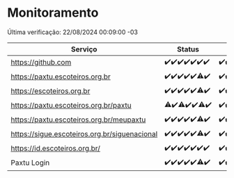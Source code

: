 # Monitoramento

Última verificação: 22/08/2024 00:09:00 -03

|Serviço|Status|Últimas 24h|
|---|---|---|
|https://github.com|<span title="2024-08-15: OK=24">✔️</span><span title="2024-08-16: OK=24">✔️</span><span title="2024-08-17: OK=24">✔️</span><span title="2024-08-18: OK=23">✔️</span><span title="2024-08-19: OK=23">✔️</span><span title="2024-08-20: OK=24">✔️</span><span title="2024-08-21: OK=4">✔️</span>|<span title="21/08/2024 01:10:00 -03 : 200">✔️</span><span title="21/08/2024 02:07:00 -03 : 200">✔️</span><span title="21/08/2024 03:10:00 -03 : 200">✔️</span><span title="21/08/2024 04:07:00 -03 : 200">✔️</span><span title="21/08/2024 05:10:00 -03 : 200">✔️</span><span title="21/08/2024 06:08:00 -03 : 200">✔️</span><span title="21/08/2024 07:08:00 -03 : 200">✔️</span><span title="21/08/2024 08:06:00 -03 : 200">✔️</span><span title="21/08/2024 09:12:00 -03 : 200">✔️</span><span title="21/08/2024 10:11:00 -03 : 200">✔️</span><span title="21/08/2024 11:08:00 -03 : 200">✔️</span><span title="21/08/2024 12:07:00 -03 : 200">✔️</span><span title="21/08/2024 13:10:00 -03 : 200">✔️</span><span title="21/08/2024 14:06:00 -03 : 200">✔️</span><span title="21/08/2024 15:09:00 -03 : 200">✔️</span><span title="21/08/2024 16:06:00 -03 : 200">✔️</span><span title="21/08/2024 17:08:00 -03 : 200">✔️</span><span title="21/08/2024 18:07:00 -03 : 200">✔️</span><span title="21/08/2024 19:06:00 -03 : 200">✔️</span><span title="21/08/2024 20:07:00 -03 : 200">✔️</span><span title="21/08/2024 21:35:00 -03 : 200">✔️</span><span title="21/08/2024 23:00:00 -03 : 200">✔️</span><span title="22/08/2024 00:09:00 -03 : 200">✔️</span>|
|https://paxtu.escoteiros.org.br|<span title="2024-08-15: OK=24">✔️</span><span title="2024-08-16: OK=24">✔️</span><span title="2024-08-17: OK=24">✔️</span><span title="2024-08-18: OK=23">✔️</span><span title="2024-08-19: OK=23">✔️</span><span title="2024-08-20: OK=23, Falhas=1">⚠️</span><span title="2024-08-21: OK=4">✔️</span>|<span title="21/08/2024 01:10:00 -03 : 200">✔️</span><span title="21/08/2024 02:07:00 -03 : 200">✔️</span><span title="21/08/2024 03:10:00 -03 : 200">✔️</span><span title="21/08/2024 04:07:00 -03 : 200">✔️</span><span title="21/08/2024 05:10:00 -03 : 200">✔️</span><span title="21/08/2024 06:08:00 -03 : 200">✔️</span><span title="21/08/2024 07:08:00 -03 : 200">✔️</span><span title="21/08/2024 08:06:00 -03 : 200">✔️</span><span title="21/08/2024 09:12:00 -03 : 200">✔️</span><span title="21/08/2024 10:11:00 -03 : 200">✔️</span><span title="21/08/2024 11:08:00 -03 : 200">✔️</span><span title="21/08/2024 12:07:00 -03 : 200">✔️</span><span title="21/08/2024 13:10:00 -03 : 200">✔️</span><span title="21/08/2024 14:06:00 -03 : 200">✔️</span><span title="21/08/2024 15:09:00 -03 : 200">✔️</span><span title="21/08/2024 16:06:00 -03 : 200">✔️</span><span title="21/08/2024 17:08:00 -03 : 200">✔️</span><span title="21/08/2024 18:07:00 -03 : 200">✔️</span><span title="21/08/2024 19:06:00 -03 : 200">✔️</span><span title="21/08/2024 20:07:00 -03 : 200">✔️</span><span title="21/08/2024 21:35:00 -03 : 200">✔️</span><span title="21/08/2024 23:00:00 -03 : 200">✔️</span><span title="22/08/2024 00:09:00 -03 : 200">✔️</span>|
|https://escoteiros.org.br|<span title="2024-08-15: OK=24">✔️</span><span title="2024-08-16: OK=24">✔️</span><span title="2024-08-17: OK=24">✔️</span><span title="2024-08-18: OK=23">✔️</span><span title="2024-08-19: OK=23">✔️</span><span title="2024-08-20: OK=23, Falhas=1">⚠️</span><span title="2024-08-21: OK=4">✔️</span>|<span title="21/08/2024 01:10:00 -03 : 200">✔️</span><span title="21/08/2024 02:07:00 -03 : 200">✔️</span><span title="21/08/2024 03:10:00 -03 : 200">✔️</span><span title="21/08/2024 04:07:00 -03 : 200">✔️</span><span title="21/08/2024 05:10:00 -03 : 200">✔️</span><span title="21/08/2024 06:08:00 -03 : 200">✔️</span><span title="21/08/2024 07:08:00 -03 : 200">✔️</span><span title="21/08/2024 08:06:00 -03 : 200">✔️</span><span title="21/08/2024 09:12:00 -03 : 200">✔️</span><span title="21/08/2024 10:11:00 -03 : 200">✔️</span><span title="21/08/2024 11:08:00 -03 : 200">✔️</span><span title="21/08/2024 12:07:00 -03 : 200">✔️</span><span title="21/08/2024 13:10:00 -03 : 200">✔️</span><span title="21/08/2024 14:06:00 -03 : 200">✔️</span><span title="21/08/2024 15:09:00 -03 : 200">✔️</span><span title="21/08/2024 16:06:00 -03 : 200">✔️</span><span title="21/08/2024 17:08:00 -03 : 200">✔️</span><span title="21/08/2024 18:07:00 -03 : 200">✔️</span><span title="21/08/2024 19:06:00 -03 : 200">✔️</span><span title="21/08/2024 20:07:00 -03 : 200">✔️</span><span title="21/08/2024 21:35:00 -03 : 200">✔️</span><span title="21/08/2024 23:00:00 -03 : 200">✔️</span><span title="22/08/2024 00:09:00 -03 : 200">✔️</span>|
|https://paxtu.escoteiros.org.br/paxtu|<span title="2024-08-15: OK=23, Falhas=1">⚠️</span><span title="2024-08-16: OK=24">✔️</span><span title="2024-08-17: OK=23, Falhas=1">⚠️</span><span title="2024-08-18: OK=23">✔️</span><span title="2024-08-19: OK=23">✔️</span><span title="2024-08-20: OK=23, Falhas=1">⚠️</span><span title="2024-08-21: OK=4">✔️</span>|<span title="21/08/2024 01:10:00 -03 : 200">✔️</span><span title="21/08/2024 02:07:00 -03 : 200">✔️</span><span title="21/08/2024 03:10:00 -03 : 200">✔️</span><span title="21/08/2024 04:07:00 -03 : 200">✔️</span><span title="21/08/2024 05:10:00 -03 : 200">✔️</span><span title="21/08/2024 06:08:00 -03 : 200">✔️</span><span title="21/08/2024 07:08:00 -03 : 200">✔️</span><span title="21/08/2024 08:06:00 -03 : 200">✔️</span><span title="21/08/2024 09:12:00 -03 : 200">✔️</span><span title="21/08/2024 10:11:00 -03 : 200">✔️</span><span title="21/08/2024 11:08:00 -03 : 200">✔️</span><span title="21/08/2024 12:07:00 -03 : 200">✔️</span><span title="21/08/2024 13:10:00 -03 : 200">✔️</span><span title="21/08/2024 14:06:00 -03 : 200">✔️</span><span title="21/08/2024 15:09:00 -03 : 200">✔️</span><span title="21/08/2024 16:06:00 -03 : 200">✔️</span><span title="21/08/2024 17:08:00 -03 : 200">✔️</span><span title="21/08/2024 18:07:00 -03 : 200">✔️</span><span title="21/08/2024 19:06:00 -03 : 200">✔️</span><span title="21/08/2024 20:07:00 -03 : 200">✔️</span><span title="21/08/2024 21:35:00 -03 : 200">✔️</span><span title="21/08/2024 23:00:00 -03 : 200">✔️</span><span title="22/08/2024 00:09:00 -03 : 200">✔️</span>|
|https://paxtu.escoteiros.org.br/meupaxtu|<span title="2024-08-15: OK=24">✔️</span><span title="2024-08-16: OK=24">✔️</span><span title="2024-08-17: OK=24">✔️</span><span title="2024-08-18: OK=23">✔️</span><span title="2024-08-19: OK=23">✔️</span><span title="2024-08-20: OK=23, Falhas=1">⚠️</span><span title="2024-08-21: OK=4">✔️</span>|<span title="21/08/2024 01:10:00 -03 : 200">✔️</span><span title="21/08/2024 02:07:00 -03 : 200">✔️</span><span title="21/08/2024 03:10:00 -03 : 200">✔️</span><span title="21/08/2024 04:07:00 -03 : 200">✔️</span><span title="21/08/2024 05:10:00 -03 : 200">✔️</span><span title="21/08/2024 06:08:00 -03 : 200">✔️</span><span title="21/08/2024 07:08:00 -03 : 200">✔️</span><span title="21/08/2024 08:06:00 -03 : 200">✔️</span><span title="21/08/2024 09:12:00 -03 : 200">✔️</span><span title="21/08/2024 10:11:00 -03 : 200">✔️</span><span title="21/08/2024 11:08:00 -03 : 200">✔️</span><span title="21/08/2024 12:07:00 -03 : 200">✔️</span><span title="21/08/2024 13:10:00 -03 : 200">✔️</span><span title="21/08/2024 14:06:00 -03 : 200">✔️</span><span title="21/08/2024 15:09:00 -03 : 200">✔️</span><span title="21/08/2024 16:06:00 -03 : 200">✔️</span><span title="21/08/2024 17:08:00 -03 : 200">✔️</span><span title="21/08/2024 18:07:00 -03 : 200">✔️</span><span title="21/08/2024 19:06:00 -03 : 200">✔️</span><span title="21/08/2024 20:07:00 -03 : 200">✔️</span><span title="21/08/2024 21:35:00 -03 : 200">✔️</span><span title="21/08/2024 23:00:00 -03 : 200">✔️</span><span title="22/08/2024 00:09:00 -03 : 200">✔️</span>|
|https://sigue.escoteiros.org.br/siguenacional|<span title="2024-08-15: OK=24">✔️</span><span title="2024-08-16: OK=24">✔️</span><span title="2024-08-17: OK=24">✔️</span><span title="2024-08-18: OK=23">✔️</span><span title="2024-08-19: OK=23">✔️</span><span title="2024-08-20: OK=23, Falhas=1">⚠️</span><span title="2024-08-21: OK=4">✔️</span>|<span title="21/08/2024 01:10:00 -03 : 200">✔️</span><span title="21/08/2024 02:07:00 -03 : 200">✔️</span><span title="21/08/2024 03:10:00 -03 : 200">✔️</span><span title="21/08/2024 04:07:00 -03 : 200">✔️</span><span title="21/08/2024 05:10:00 -03 : 200">✔️</span><span title="21/08/2024 06:08:00 -03 : 200">✔️</span><span title="21/08/2024 07:08:00 -03 : 200">✔️</span><span title="21/08/2024 08:06:00 -03 : 200">✔️</span><span title="21/08/2024 09:13:00 -03 : 200">✔️</span><span title="21/08/2024 10:11:00 -03 : 200">✔️</span><span title="21/08/2024 11:08:00 -03 : 200">✔️</span><span title="21/08/2024 12:07:00 -03 : 200">✔️</span><span title="21/08/2024 13:10:00 -03 : 200">✔️</span><span title="21/08/2024 14:06:00 -03 : 200">✔️</span><span title="21/08/2024 15:09:00 -03 : 200">✔️</span><span title="21/08/2024 16:06:00 -03 : 200">✔️</span><span title="21/08/2024 17:08:00 -03 : 200">✔️</span><span title="21/08/2024 18:07:00 -03 : 200">✔️</span><span title="21/08/2024 19:06:00 -03 : 200">✔️</span><span title="21/08/2024 20:07:00 -03 : 200">✔️</span><span title="21/08/2024 21:35:00 -03 : 200">✔️</span><span title="21/08/2024 23:00:00 -03 : 200">✔️</span><span title="22/08/2024 00:09:00 -03 : 200">✔️</span>|
|https://id.escoteiros.org.br/|<span title="2024-08-15: OK=24">✔️</span><span title="2024-08-16: OK=24">✔️</span><span title="2024-08-17: OK=24">✔️</span><span title="2024-08-18: OK=23">✔️</span><span title="2024-08-19: OK=23">✔️</span><span title="2024-08-20: OK=24">✔️</span><span title="2024-08-21: OK=4">✔️</span>|<span title="21/08/2024 01:10:00 -03 : 200">✔️</span><span title="21/08/2024 02:07:00 -03 : 200">✔️</span><span title="21/08/2024 03:10:00 -03 : 200">✔️</span><span title="21/08/2024 04:07:00 -03 : 200">✔️</span><span title="21/08/2024 05:10:00 -03 : 200">✔️</span><span title="21/08/2024 06:08:00 -03 : 200">✔️</span><span title="21/08/2024 07:08:00 -03 : 200">✔️</span><span title="21/08/2024 08:06:00 -03 : 200">✔️</span><span title="21/08/2024 09:13:00 -03 : 200">✔️</span><span title="21/08/2024 10:11:00 -03 : 200">✔️</span><span title="21/08/2024 11:08:00 -03 : 200">✔️</span><span title="21/08/2024 12:07:00 -03 : 200">✔️</span><span title="21/08/2024 13:10:00 -03 : 200">✔️</span><span title="21/08/2024 14:06:00 -03 : 200">✔️</span><span title="21/08/2024 15:09:00 -03 : 200">✔️</span><span title="21/08/2024 16:06:00 -03 : 200">✔️</span><span title="21/08/2024 17:08:00 -03 : 200">✔️</span><span title="21/08/2024 18:07:00 -03 : 200">✔️</span><span title="21/08/2024 19:06:00 -03 : 200">✔️</span><span title="21/08/2024 20:07:00 -03 : 200">✔️</span><span title="21/08/2024 21:35:00 -03 : 200">✔️</span><span title="21/08/2024 23:00:00 -03 : 200">✔️</span><span title="22/08/2024 00:09:00 -03 : 200">✔️</span>|
|Paxtu Login|<span title="2024-08-15: OK=24">✔️</span><span title="2024-08-16: OK=24">✔️</span><span title="2024-08-17: OK=24">✔️</span><span title="2024-08-18: OK=23">✔️</span><span title="2024-08-19: OK=23">✔️</span><span title="2024-08-20: OK=23, Falhas=1">⚠️</span><span title="2024-08-21: OK=4">✔️</span>|<span title="21/08/2024 01:10:00 -03 : 200">✔️</span><span title="21/08/2024 02:07:00 -03 : 200">✔️</span><span title="21/08/2024 03:10:00 -03 : 200">✔️</span><span title="21/08/2024 04:07:00 -03 : 200">✔️</span><span title="21/08/2024 05:10:00 -03 : 200">✔️</span><span title="21/08/2024 06:08:00 -03 : 200">✔️</span><span title="21/08/2024 07:08:00 -03 : 200">✔️</span><span title="21/08/2024 08:06:00 -03 : 200">✔️</span><span title="21/08/2024 09:13:00 -03 : 200">✔️</span><span title="21/08/2024 10:11:00 -03 : 200">✔️</span><span title="21/08/2024 11:08:00 -03 : 200">✔️</span><span title="21/08/2024 12:07:00 -03 : 200">✔️</span><span title="21/08/2024 13:10:00 -03 : 200">✔️</span><span title="21/08/2024 14:06:00 -03 : 200">✔️</span><span title="21/08/2024 15:09:00 -03 : 200">✔️</span><span title="21/08/2024 16:06:00 -03 : 200">✔️</span><span title="21/08/2024 17:08:00 -03 : 200">✔️</span><span title="21/08/2024 18:07:00 -03 : 200">✔️</span><span title="21/08/2024 19:06:00 -03 : 200">✔️</span><span title="21/08/2024 20:07:00 -03 : 200">✔️</span><span title="21/08/2024 21:35:00 -03 : 200">✔️</span><span title="21/08/2024 23:00:00 -03 : 200">✔️</span><span title="22/08/2024 00:09:00 -03 : 200">✔️</span>|
